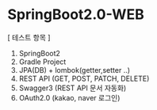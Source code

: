 # SpringBoot2.0-WEB

[ 테스트 항목 ]
1. SpringBoot2
2. Gradle Project
3. JPA(DB) + lombok(getter,setter ..)
4. REST API (GET, POST, PATCH, DELETE)
5. Swagger3 (REST API 문서 자동화)
6. OAuth2.0 (kakao, naver 로그인)
